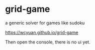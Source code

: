 # grid-game
a generic solver for games like sudoku

https://wcyuan.github.io/grid-game

Then open the console, there is no ui yet.
